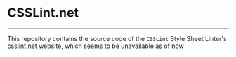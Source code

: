 # CSSLint.net
-------------

This repository contains the source code of the `CSSLint` Style Sheet Linter's [csslint.net](http://csslint.net) website, which seems to be unavailable as of now
